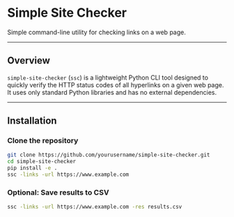 # Simple Site Checker

Simple command-line utility for checking links on a web page.

---

## Overview

`simple-site-checker` (`ssc`) is a lightweight Python CLI tool designed to quickly verify the HTTP status codes of all hyperlinks on a given web page. It uses only standard Python libraries and has no external dependencies.

---

## Installation

### Clone the repository

```bash
git clone https://github.com/yourusername/simple-site-checker.git
cd simple-site-checker
pip install -e .
ssc -links -url https://www.example.com
```

### Optional: Save results to CSV

```bash
ssc -links -url https://www.example.com -res results.csv
```
